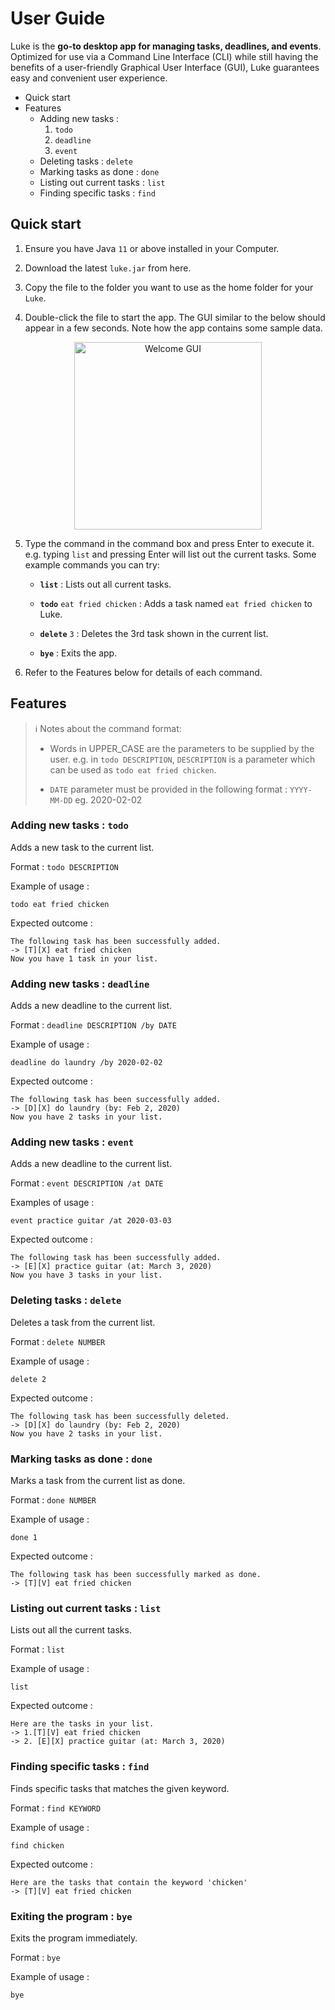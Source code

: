 # User Guide
Luke is the **go-to desktop app for managing tasks, deadlines, and events**. Optimized for use via a Command Line Interface (CLI) while still having the benefits of a user-friendly Graphical User Interface (GUI), Luke guarantees easy and convenient user experience.

* Quick start
* Features
    * Adding new tasks : 
        1. `todo`
        2. `deadline`
        3. `event`
    * Deleting tasks : `delete`
    * Marking tasks as done : `done`
    * Listing out current tasks : `list`
    * Finding specific tasks : `find`

## Quick start
1. Ensure you have Java `11` or above installed in your Computer.

2. Download the latest `luke.jar` from here.

3. Copy the file to the folder you want to use as the home folder for your `Luke`.

4. Double-click the file to start the app. The GUI similar to the below should appear in a few seconds. Note how the app contains some sample data.

<p align="center">
  <img src="https://github.com/gsmoon97/luke/blob/master/docs/Welcome.png" alt="Welcome GUI" width="300"/>
</p>

5. Type the command in the command box and press Enter to execute it. 
e.g. typing `list` and pressing Enter will list out the current tasks.
Some example commands you can try:

    * **`list`** : Lists out all current tasks.

    * **`todo`** `eat fried chicken` : Adds a task named `eat fried chicken` to Luke.

    * **`delete`** `3` : Deletes the 3rd task shown in the current list.

    * **`bye`** : Exits the app.

6. Refer to the Features below for details of each command.

## Features
>  :information_source: Notes about the command format:
>
> * Words in UPPER_CASE are the parameters to be supplied by the user.
>e.g. in `todo DESCRIPTION`, `DESCRIPTION` is a parameter which can be used as `todo eat fried chicken`.
>
> * `DATE` parameter must be provided in the following format : `YYYY-MM-DD` 
>eg. 2020-02-02

### Adding new tasks : `todo`
Adds a new task to the current list.

Format : `todo DESCRIPTION`

Example of usage :
```
todo eat fried chicken
```

Expected outcome : 
```
The following task has been successfully added.
-> [T][X] eat fried chicken
Now you have 1 task in your list.
```

### Adding new tasks : `deadline`
Adds a new deadline to the current list.

Format : `deadline DESCRIPTION /by DATE`

Example of usage :
```
deadline do laundry /by 2020-02-02
```

Expected outcome : 
```
The following task has been successfully added.
-> [D][X] do laundry (by: Feb 2, 2020)
Now you have 2 tasks in your list.
```

### Adding new tasks : `event`
Adds a new deadline to the current list.

Format : `event DESCRIPTION /at DATE`

Examples of usage :
```
event practice guitar /at 2020-03-03
```

Expected outcome : 
```
The following task has been successfully added.
-> [E][X] practice guitar (at: March 3, 2020)
Now you have 3 tasks in your list.
```

### Deleting tasks : `delete`
Deletes a task from the current list.

Format : `delete NUMBER`

Example of usage :
```
delete 2
```

Expected outcome : 
```
The following task has been successfully deleted.
-> [D][X] do laundry (by: Feb 2, 2020)
Now you have 2 tasks in your list.
```

### Marking tasks as done : `done`
Marks a task from the current list as done.

Format : `done NUMBER`

Example of usage :
```
done 1
```

Expected outcome : 
```
The following task has been successfully marked as done.
-> [T][V] eat fried chicken
```

### Listing out current tasks : `list`
Lists out all the current tasks.

Format : `list`

Example of usage :
```
list
```

Expected outcome : 
```
Here are the tasks in your list.
-> 1.[T][V] eat fried chicken
-> 2. [E][X] practice guitar (at: March 3, 2020)
```

### Finding specific tasks : `find`
Finds specific tasks that matches the given keyword.

Format : `find KEYWORD`

Example of usage :
```
find chicken
```

Expected outcome : 
```
Here are the tasks that contain the keyword 'chicken'
-> [T][V] eat fried chicken
```

### Exiting the program : `bye`
Exits the program immediately.

Format : `bye`

Example of usage :
```
bye
```